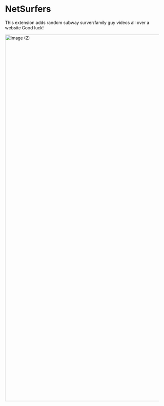 # NetSurfers

This extension adds random subway surver/family guy videos all over a website
Good luck!

<img width="1199" alt="image (2)" src="https://github.com/Bluebotlabz/NetSurfers/assets/69104218/81dce738-5119-4d86-95b5-b3c1fa0ced7b">
